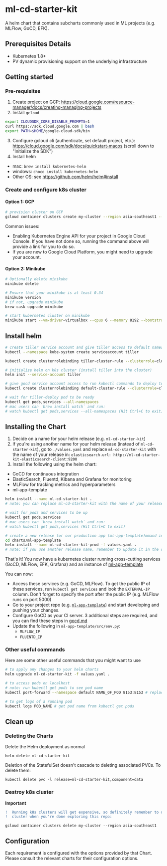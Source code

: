 # ml-cd-starter-kit

A helm chart that contains subcharts commonly used in ML projects (e.g. MLFlow, GoCD, EFK).

## Prerequisites Details

- Kubernetes 1.8+
- PV dynamic provisioning support on the underlying infrastructure

## Getting started

### Pre-requisites

1. Create project on GCP: https://cloud.google.com/resource-manager/docs/creating-managing-projects
2. Install `gcloud`

```bash
export CLOUDSDK_CORE_DISABLE_PROMPTS=1
curl https://sdk.cloud.google.com | bash
export PATH=$HOME/google-cloud-sdk/bin
```

3. Configure gcloud cli (authenticate, set default project, etc.): https://cloud.google.com/sdk/docs/quickstart-macos (scroll down to "Initialize the SDK")
4. Install helm

- mac: `brew install kubernetes-helm`
- windows: `choco install kubernetes-helm`
- Other OS: see https://github.com/helm/helm#install

### Create and configure k8s cluster

#### Option 1: GCP

```sh
# provision cluster on GCP
gcloud container clusters create my-cluster --region asia-southeast1 --num-nodes 2
```

Common issues:

- Enabling Kubernetes Engine API for your project in Google Cloud Console. If you have not done so, running the command above will provide a link for you to do so.
- If you are new to Google Cloud Platform, you might need to upgrade your account.

#### Option 2: Minikube

```sh
# Optionally delete minikube
minikube delete

# Ensure that your minikube is at least 0.34
minikube version
# if not, upgrade minikube
brew cask upgrade minikube

# start kubernetes cluster on minikube
minikube start --vm-driver=virtualbox --cpus 6 --memory 8192 --bootstrapper=kubeadm --extra-config=apiserver.authorization-mode=RBAC
```

## Install helm

```sh
# create tiller service account and give tiller access to default namespace
kubectl --namespace kube-system create serviceaccount tiller

kubectl create clusterrolebinding tiller-cluster-rule --clusterrole=cluster-admin --serviceaccount=kube-system:tiller

# initialize helm on k8s cluster (install tiller into the cluster)
helm init --service-account tiller

# give gocd service account access to run kubectl commands to deploy to staging and prod
kubectl create clusterrolebinding default-cluster-rule --clusterrole=cluster-admin --serviceaccount=default:default

# wait for tiller-deploy pod to be ready
kubectl get pods,services --all-namespaces
# mac users can `brew install watch` and run:
# watch kubectl get pods,services --all-namespaces (Hit Ctrl+C to exit) (Hit Ctrl+C to exit)
```

## Installing the Chart

1. Decide on a name for your helm release (e.g. `ml-cd-starter-kit`)
2. If you're using another name for your helm release (instead of `ml-cd-starter-kit`), go to `./values.yaml` and replace `ml-cd-starter-kit` with the name of your release in: `elasticsearch.url: http://ml-cd-starter-kit-elasticsearch-client:9200`
3. Install the following using the helm chart:

- GoCD for continuous integration
- ElasticSearch, Fluentd, Kibana and Grafana for monitoring
- MLFlow for tracking metrics and hyperparameters
- ml-app-template

```bash
helm install --name ml-cd-starter-kit .
# note: you can replace ml-cd-starter-kit with the name of your release if you want

# wait for pods and services to be up
kubectl get pods,services
# mac users can `brew install watch` and run:
# watch kubectl get pods,services (Hit Ctrl+C to exit)

# create a new release for our production app (ml-app-template)mmand installed a staging)
cd charts/ml-app-template
helm install --name ml-cd-starter-kit-prod -f values.yaml .
# note: if you use another release name, remember to update it in the deploy_prod stage in ml-app-template/ci.gocd.yaml
```

That's it! You now have a kubernetes cluster running cross-cutting services (GoCD, MLFlow, EFK, Grafana) and an instance of [ml-app-template](https://github.com/ThoughtWorksInc/ml-app-template)

You can now:

- Access these services (e.g. GoCD, MLFlow). To get the public IP of these services, run `kubectl get services` and look the `EXTERNAL-IP` column. Don't forget to specify the port after the public IP (e.g. MLFlow runs on port 5000)
- Go to your project repo (e.g. [`ml-app-template`](https://github.com/ThoughtWorksInc/ml-app-template)) and start developing and pushing your changes.
- Configure GoCD as your CI server. 3 additional steps are required, and you can find these steps in [gocd.md](./gocd.md)
- Update the following in `ml-app-template/src/env.py`:
  - `MLFLOW_IP`
  - `FLUENTD_IP`

### Other useful commands

Here are some other useful commands that you might want to use

```sh
# to apply any changes to your helm charts
helm upgrade ml-cd-starter-kit -f values.yaml .

# to access pods on localhost
# note: run kubectl get pods to see pod name
kubectl port-forward --namespace default NAME_OF_POD 8153:8153 # replace 8153 with the port of the service you want to access

# to get logs of a running pod
kubectl logs POD_NAME # get pod name from kubectl get pods
```

## Clean up

### Deleting the Charts

Delete the Helm deployment as normal

```
helm delete ml-cd-starter-kit
```

Deletion of the StatefulSet doesn't cascade to deleting associated PVCs. To delete them:

```
kubectl delete pvc -l release=ml-cd-starter-kit,component=data
```

### Destroy k8s cluster

**Important**

```diff
!  Running k8s clusters will get expensive, so definitely remember to destroy your
!  cluster when you're done exploring this repo:
```

`gcloud container clusters delete my-cluster --region asia-southeast1`

## Configuration

Each requirement is configured with the options provided by that Chart.
Please consult the relevant charts for their configuration options.
